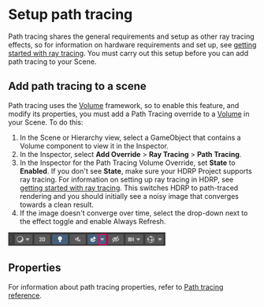 # Setup path tracing

Path tracing shares the general requirements and setup as other ray tracing effects, so for information on hardware requirements and set up, see [getting started with ray tracing](Ray-Tracing-Getting-Started.md). You must carry out this setup before you can add path tracing to your Scene.

## Add path tracing to a scene

Path tracing uses the [Volume](understand-volumes.md) framework, so to enable this feature, and modify its properties, you must add a Path Tracing override to a [Volume](understand-volumes.md) in your Scene. To do this:

1. In the Scene or Hierarchy view, select a GameObject that contains a Volume component to view it in the Inspector.
2. In the Inspector, select **Add Override** > **Ray Tracing** > **Path Tracing**.
3. In the Inspector for the Path Tracing Volume Override, set **State** to **Enabled**. If you don't see **State**, make sure your HDRP Project supports ray tracing. For information on setting up ray tracing in HDRP, see [getting started with ray tracing](Ray-Tracing-Getting-Started.md). This switches HDRP to path-traced rendering and you should initially see a noisy image that converges towards a clean result.
4. If the image doesn't converge over time, select the drop-down next to the effect toggle and enable Always Refresh.

![](Images/RayTracingPathTracing3.png)

## Properties

For information about path tracing properties, refer to [Path tracing reference](reference-path-tracing.md).